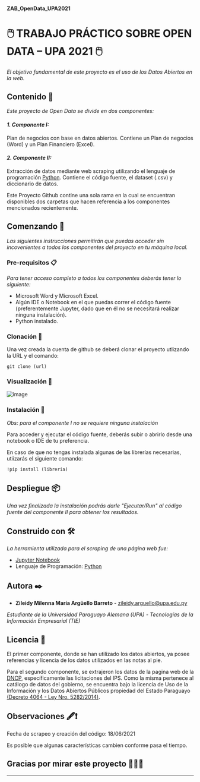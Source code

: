 #### ZAB_OpenData_UPA2021
# 🖱️ TRABAJO PRÁCTICO SOBRE OPEN DATA – UPA 2021 🖱️

_El objetivo fundamental de este proyecto es el uso de los Datos Abiertos en la web._

## Contenido 📑

_Este proyecto de Open Data se divide en dos componentes:_

 #### _1. Componente I:_ 
 Plan de negocios con base en datos abiertos. Contiene un Plan de negocios (Word) y un Plan Financiero (Excel).
  
 #### _2. Componente II:_
 Extracción de datos mediante web scraping utilizando el lenguaje de programación [Python](https://www.python.org/). Contiene el código fuente, el dataset (.csv) y diccionario de datos.


Este Proyecto Github contine una sola rama en la cual se encuentran disponibles dos carpetas que hacen referencia a los componentes mencionados recientemente. 


## Comenzando 🚀 

_Las siguientes instrucciones permitirán que puedas acceder sin incovenientes a todos los componentes del proyecto en tu máquina local._

### Pre-requisitos 📋

_Para tener acceso completo a todos los componentes deberás tener lo siguiente:_

* Microsoft Word y Microsoft Excel.
* Algún IDE o Notebook en el que puedas correr el código fuente (preferentemente Jupyter, dado que en él no se necesitará realizar ninguna instalación).
* Python instalado. 

### Clonación 👥
Una vez creada la cuenta de github se deberá clonar el proyecto utlizando la URL y el comando:

```
git clone (url)
```

### Visualización 🧐

![image](https://user-images.githubusercontent.com/71017838/122658995-07ddfc00-d141-11eb-9d4f-591b5b830bdd.png)

### Instalación 🔧

_Obs: para el componente I no se requiere ninguna instalación_

Para acceder y ejecutar el código fuente, deberás subir o abrirlo desde una notebook o IDE de tu preferencia. 

En caso de que no tengas instalada algunas de las librerías necesarias, utiizarás el siguiente comando:
```
!pip install (libreria)
```

## Despliegue 📦

_Una vez finalizada la instalación podrás darle "Ejecutar/Run" al código fuente del componente II para obtener los resultados._


## Construido con 🛠️

_La herramienta utilizada para el scraping de una página web fue:_

* [Jupyter Notebook](https://jupyter.org/)
* Lenguaje de Programación: [Python](https://www.python.org/)

## Autora ✒️

* **Zileidy Milenna María Argüello Barreto** - zileidy.arguello@upa.edu.py

*Estudiante de la Universidad Paraguayo Alemana (UPA) - Tecnologías de la Información Empresarial (TIE)* 

## Licencia 📄

El primer componente, donde se han utilizado los datos abiertos, ya posee referencias y licencia de los datos utilizados en las notas al pie.

Para el segundo componente, se extrajeron los datos de la pagina web de la [DNCP](https://www.contrataciones.gov.py/), específicamente las licitaciones del IPS. Como la misma pertenece al catálogo de datos del gobierno, se encuentra bajo la licencia de Uso de la Información y los Datos Abiertos Públicos propiedad del Estado Paraguayo [(Decreto 4064 - Ley Nro. 5282/2014)](https://www.paraguay.gov.py/datos-abiertos/licencias).

## Observaciones 🖋️❗
Fecha de scrapeo y creación del código: 18/06/2021

Es posible que algunas características cambien conforme pasa el tiempo.

## Gracias por mirar este proyecto 📢🤓🎁

---
